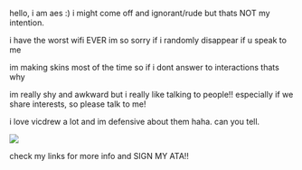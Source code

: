 hello, i am aes :) i might come off and ignorant/rude but thats NOT my intention.

i have the worst wifi EVER im so sorry if i randomly disappear if u speak to me

im making skins most of the time so if i dont answer to interactions thats why

im really shy and awkward but i really like talking to people!! especially if we share interests,
so please talk to me!

i love vicdrew a lot and im defensive about them haha. can you tell.

![](https://i.pinimg.com/736x/92/a7/2c/92a72ce1a125dd7457822f1a0cfb8e9a.jpg)

check my links for more info and SIGN MY ATA!!
